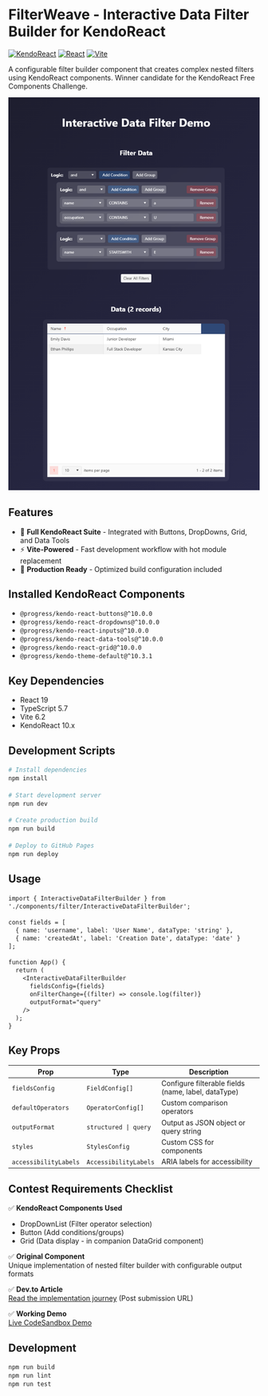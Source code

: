 
# FilterWeave - Interactive Data Filter Builder for KendoReact

[![KendoReact](https://img.shields.io/badge/KendoReact-%5E10.0.0-blue)](https://www.telerik.com/kendo-react-ui/)
[![React](https://img.shields.io/badge/React-%5E19.0.0-blue)](https://react.dev/)
[![Vite](https://img.shields.io/badge/Vite-%5E6.2.0-orange)](https://vitejs.dev/)

A configurable filter builder component that creates complex nested filters using KendoReact components. Winner candidate for the KendoReact Free Components Challenge.

![FilterWeave Demo](./souravfrank.github.io_filterweave_demo.png)

## Features

- 🧩 **Full KendoReact Suite** - Integrated with Buttons, DropDowns, Grid, and Data Tools
- ⚡ **Vite-Powered** - Fast development workflow with hot module replacement
- 🚀 **Production Ready** - Optimized build configuration included

## Installed KendoReact Components
- `@progress/kendo-react-buttons@^10.0.0`
- `@progress/kendo-react-dropdowns@^10.0.0`
- `@progress/kendo-react-inputs@^10.0.0`
- `@progress/kendo-react-data-tools@^10.0.0`
- `@progress/kendo-react-grid@^10.0.0`
- `@progress/kendo-theme-default@^10.3.1`

## Key Dependencies
- React 19
- TypeScript 5.7
- Vite 6.2
- KendoReact 10.x


## Development Scripts

```bash
# Install dependencies
npm install

# Start development server
npm run dev

# Create production build
npm run build

# Deploy to GitHub Pages
npm run deploy
```



## Usage

```tsx
import { InteractiveDataFilterBuilder } from './components/filter/InteractiveDataFilterBuilder';

const fields = [
  { name: 'username', label: 'User Name', dataType: 'string' },
  { name: 'createdAt', label: 'Creation Date', dataType: 'date' }
];

function App() {
  return (
    <InteractiveDataFilterBuilder
      fieldsConfig={fields}
      onFilterChange={(filter) => console.log(filter)}
      outputFormat="query"
    />
  );
}
```

## Key Props

| Prop | Type | Description |
|------|------|-------------|
| `fieldsConfig` | `FieldConfig[]` | Configure filterable fields (name, label, dataType) |
| `defaultOperators` | `OperatorConfig[]` | Custom comparison operators |
| `outputFormat` | `structured \| query` | Output as JSON object or query string |
| `styles` | `StylesConfig` | Custom CSS for components |
| `accessibilityLabels` | `AccessibilityLabels` | ARIA labels for accessibility |

## Contest Requirements Checklist

✅ **KendoReact Components Used**  
- DropDownList (Filter operator selection)  
- Button (Add conditions/groups)  
- Grid (Data display - in companion DataGrid component)

✅ **Original Component**  
Unique implementation of nested filter builder with configurable output formats

✅ **Dev.to Article**  
[Read the implementation journey](https://dev.to/souravfrank/building-a-dynamic-filter-builder-for-react-with-kendoreact-and-filterweave-308o) (Post submission URL)

✅ **Working Demo**  
[Live CodeSandbox Demo](https://souravfrank.github.io/filterweave/)

## Development

```bash
npm run build
npm run lint
npm run test
```
